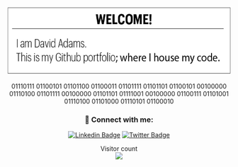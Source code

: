 <!-- Introduction -->
<div align="center">
<img src="https://github.com/davidatoms/davidatoms/blob/master/Resources/Asset%2011.png?raw=true "Introduction" width="597" height="150")
                                                                                                 </div>  
<br>                                                                                                                                       
<br>                                                                                                                                    
01110111 01100101 01101100 01100011 01101111 01101101 01100101 00100000 01110100 01101111 00100000 01101101 01111001 00100000 01100111 01101001 01110100 01101000 01110101 01100010
                              
### 🤝 Connect with me:
[![Linkedin Badge](https://img.shields.io/badge/-LinkedIn-blue?style=flat-square&logo=Linkedin&logoColor=white&link=https://www.linkedin.com/in/davidadamszx1/)](https://www.linkedin.com/in/davidadamszx1/)  [![Twitter Badge](https://img.shields.io/badge/-Twitter-1ca0f1?style=flat-square&labelColor=1ca0f1&logo=twitter&logoColor=white&link=https://twitter.com/david64adams)](https://twitter.com/david64adams)                                                                                                                                        
<p align="center"> 
  Visitor count<br>
  <img src="https://profile-counter.glitch.me/davidatoms/count.svg" />
</p>
